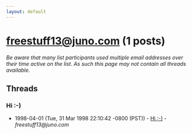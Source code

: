 ```yaml
---
layout: default
---
```


# freestuff13@juno.com (1 posts)

_Be aware that many list participants used multiple email addresses over their time active on the list. As such this page may not contain all threads available._

## Threads

### Hi :-)
+ 1998-04-01 (Tue, 31 Mar 1998 22:10:42 -0800 (PST)) - [Hi :-)](/archive/1998/04/69ed39964554bd053edc1c6c5f8748761a7a87453a419a015ec1f43286b986e8) - _freestuff13@juno.com_

